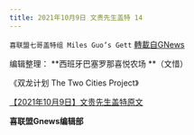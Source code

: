 ```yaml
---
title: 2021年10月9日 文贵先生盖特 14
---
```

`喜联盟七哥盖特组 Miles Guo’s Gett` [轉載自GNews](https://gnews.org/zh-hans/1586988/)

编辑整理： **西班牙巴塞罗那喜悦农场 **（文惜）

《双龙计划 The Two Cities Project》

[【2021年10月9日】文贵先生盖特原文](https://gettr.com/post/pdmatj0f6a)

**喜联盟Gnews编辑部**
